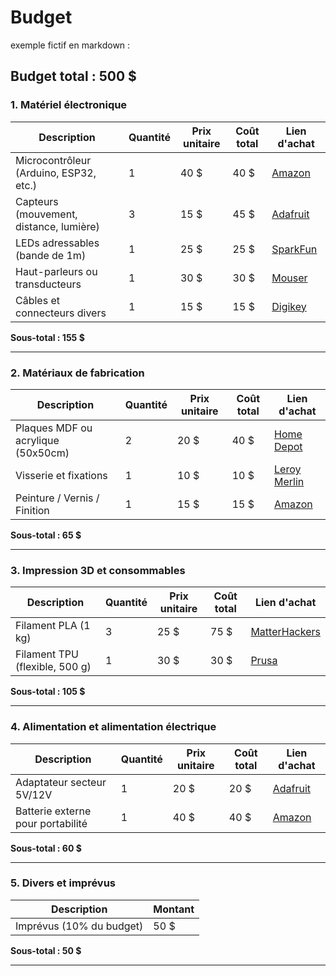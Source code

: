 # Budget

exemple fictif en markdown : 

## Budget total : **500 $**

### 1. Matériel électronique
| Description | Quantité | Prix unitaire | Coût total | Lien d'achat |
|------------|----------|--------------|------------|--------------|
| Microcontrôleur (Arduino, ESP32, etc.) | 1 | 40 $ | 40 $ | [Amazon](https://www.amazon.com/s?k=arduino+esp32) |
| Capteurs (mouvement, distance, lumière) | 3 | 15 $ | 45 $ | [Adafruit](https://www.adafruit.com/category/35) |
| LEDs adressables (bande de 1m) | 1 | 25 $ | 25 $ | [SparkFun](https://www.sparkfun.com/categories/tags/led_strip) |
| Haut-parleurs ou transducteurs | 1 | 30 $ | 30 $ | [Mouser](https://www.mouser.com/) |
| Câbles et connecteurs divers | 1 | 15 $ | 15 $ | [Digikey](https://www.digikey.com/) |

**Sous-total : 155 $**

---

### 2. Matériaux de fabrication
| Description | Quantité | Prix unitaire | Coût total | Lien d'achat |
|------------|----------|--------------|------------|--------------|
| Plaques MDF ou acrylique (50x50cm) | 2 | 20 $ | 40 $ | [Home Depot](https://www.homedepot.com/) |
| Visserie et fixations | 1 | 10 $ | 10 $ | [Leroy Merlin](https://www.leroymerlin.fr/) |
| Peinture / Vernis / Finition | 1 | 15 $ | 15 $ | [Amazon](https://www.amazon.com/) |

**Sous-total : 65 $**

---

### 3. Impression 3D et consommables
| Description | Quantité | Prix unitaire | Coût total | Lien d'achat |
|------------|----------|--------------|------------|--------------|
| Filament PLA (1 kg) | 3 | 25 $ | 75 $ | [MatterHackers](https://www.matterhackers.com/store/c/pla-3d-printer-filament) |
| Filament TPU (flexible, 500 g) | 1 | 30 $ | 30 $ | [Prusa](https://shop.prusa3d.com/en/69-filaments) |

**Sous-total : 105 $**

---

### 4. Alimentation et alimentation électrique
| Description | Quantité | Prix unitaire | Coût total | Lien d'achat |
|------------|----------|--------------|------------|--------------|
| Adaptateur secteur 5V/12V | 1 | 20 $ | 20 $ | [Adafruit](https://www.adafruit.com/) |
| Batterie externe pour portabilité | 1 | 40 $ | 40 $ | [Amazon](https://www.amazon.com/) |

**Sous-total : 60 $**

---

### 5. Divers et imprévus
| Description | Montant |
|------------|---------|
| Imprévus (10% du budget) | 50 $ |

**Sous-total : 50 $**

---